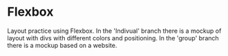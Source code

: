 # Flexbox
Layout practice using Flexbox. In the 'Indivual' branch there is a mockup of layout with divs with different colors and positioning.  In the 'group' branch there is a mockup based on a website. 
